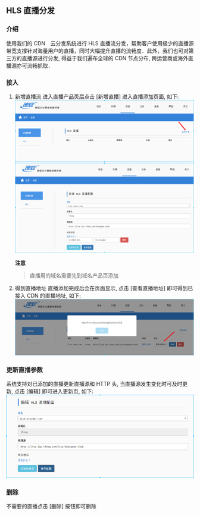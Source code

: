 ## HLS 直播分发

### 介绍
使用我们的 CDN　云分发系统进行 HLS 直播流分发，帮助客户使用极少的直播源带宽支撑针对海量用户的直播，同时大幅提升直播的流畅度．此外，我们也可对第三方的直播源进行分发, 得益于我们遍布全球的 CDN 节点分布, 跨运营商或海外直播源亦可流畅抓取．

### 接入

1. 新增直播流
    进入直播产品页后点击 [新增直播] 进入直播添加页面, 如下:
    ![首页](../static/img/user-guide/hls-live-empty-list.png)
    ![新增](../static/img/user-guide/hls-live-add.png)

    **注意**
    > 直播用的域名需要先到域名产品页添加

2. 得到直播地址
    直播添加完成后会在页面显示, 点击 [查看直播地址] 即可得到已接入 CDN 的直播地址, 如下:
    ![查看直播地址](../static/img/user-guide/hls-live-show-url.png)

### 更新直播参数
系统支持对已添加的直播更新直播源和 HTTP 头, 当直播源发生变化时可及时更新, 点击 [编辑] 即可进入更新页, 如下:
![更新](../static/img/user-guide/hls-live-update.png)

### 删除
不需要的直播点击 [删除] 按钮即可删除
